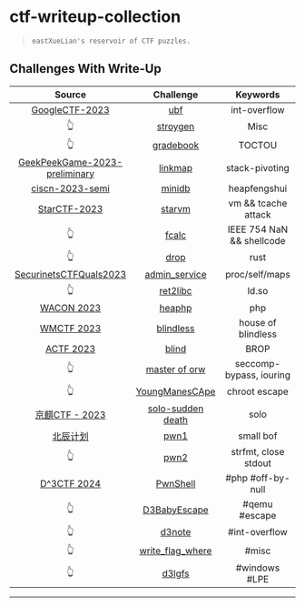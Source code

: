 # ctf-writeup-collection

>     eastXueLian's reservoir of CTF puzzles.

## Challenges With Write-Up

|                                                 Source                                                  |                        Challenge                         |         Keywords          |
| :-----------------------------------------------------------------------------------------------------: | :------------------------------------------------------: | :-----------------------: |
|                   [GoogleCTF-2023](https://capturetheflag.withgoogle.com/challenges)                    |               [ubf](./GoogleCTF-2023/ubf/)               |       int-overflow        |
|                                                   👆                                                    |          [stroygen](./GoogleCTF-2023/stroygen/)          |           Misc            |
|                                                   👆                                                    |         [gradebook](./GoogleCTF-2023/gradebook/)         |          TOCTOU           |
|                   [GeekPeekGame-2023-preliminary](https://geekpeekgame.xctf.org.cn/)                    |         [linkmap](./GeekPeekGame-2023/linkmap/)          |      stack-pivoting       |
|              [ciscn-2023-semi](https://arttnba3.cn/2023/07/14/CTF-0X09_CISCN_2023_HDBFQS/)              |           [minidb](./ciscn-2023-semi/minidb/)            |       heapfengshui        |
| [StarCTF-2023](https://adworld.xctf.org.cn/match/guide?event_hash=a37c4ee0-1808-11ee-ab28-000c29bc20bf) |             [starvm](./StarCTF-2023/starvm/)             |    vm && tcache attack    |
|                                                   👆                                                    |              [fcalc](./StarCTF-2023/fcalc/)              | IEEE 754 NaN && shellcode |
|                                                   👆                                                    |               [drop](./StarCTF-2023/drop/)               |           rust            |
|                          [SecurinetsCTFQuals2023](https://ctf.securinets.tn/)                           | [admin_service](./SecurinetsCTFQuals2023/admin_service/) |      proc/self/maps       |
|                                                   👆                                                    |      [ret2libc](./SecurinetsCTFQuals2023/ret2libc/)      |           ld.so           |
|                                             [WACON 2023]()                                              |              [heaphp](./WACON-2023/heaphp/)              |            php            |
|                                 [WMCTF 2023](https://wmctf.wm-team.cn)                                  |           [blindless](./WMCTF-2023/blindless/)           |    house of blindless     |
|                                              [ACTF 2023]()                                              |                [blind](./actf-2023/blind)                |           BROP            |
|                                                   👆                                                    |        [master of orw](./actf-2023/master-of-orw)        |  seccomp-bypass, iouring  |
|                                                   👆                                                    |       [YoungManesCApe](./actf-2023/YoungManesCApe)       |       chroot escape       |
|                                           [京麒CTF - 2023]()                                            |   [solo-sudden death](./JQCTF-2023/solo-sudden_death)    |           solo            |
|                          [北辰计划](https://eastxuelian.nebuu.la/bc-ctf-2024)                           |               [pwn1](./Plan-BC-2024/pwn1)                |         small bof         |
|                                                   👆                                                    |               [pwn2](./Plan-BC-2024/pwn2)                |   strfmt, close stdout    |
|                             [D^3CTF 2024](https://race.d3ctf.cn/contest/1)                              |             [PwnShell](d3ctf-2024/PwnShell/)             |     #php #off-by-null     |
|                                                   👆                                                    |            [D3BabyEscape](d3ctf-2024/escape/)            |       #qemu #escape       |
|                                                   👆                                                    |                 [d3note](d3ctf/d3note/)                  |       #int-overflow       |
|                                                   👆                                                    |       [write_flag_where](d3ctf/write_flag_where/)        |           #misc           |
|                                                   👆                                                    |                 [d3lgfs](d3ctf/d3lgfs/)                  |       #windows #LPE       |

---
